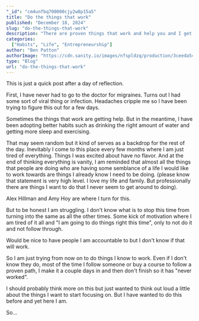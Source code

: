 ```yaml
---
"_id": "cm4unfbq700000cjy2w0p15a5"
title: "Do the things that work"
published: "December 18, 2024"
slug: "do-the-things-that-work"
description: "There are proven things that work and help you and I get where we want to go, yet..."
categories:
  ["Habits", "Life", "Entrepreneurship"]
author: "Ben Patton"
authorImage: "https://cdn.sanity.io/images/nfspldzq/production/3ceeda54221c7c0614ecc51f955c7be39a1da34e-512x512.jpg"
type: "Blog"
url: "do-the-things-that-work"
---
```


This is just a quick post after a day of reflection. 

First, I have never had to go to the doctor for migraines. Turns out I had some sort of viral thing or infection. Headaches cripple me so I have been trying to figure this out for a few days. 

Sometimes the things that work are getting help. But in the meantime, I have been adopting better habits such as drinking the right amount of water and getting more sleep and exercising. 

That may seem random but it kind of serves as a backdrop for the rest of the day. Inevitably I come to this place every few months where I am just tired of everything. Things I was excited about have no flavor. And at the end of thinking everything is vanity, I am reminded that almost all the things that people are doing who are having some semblance of a life I would like to work towards are things I already know I need to be doing. (please know that statement is very high level. I love my life and family. But professionally there are things I want to do that I never seem to get around to doing).

Alex Hillman and Amy Hoy are where I turn for this. 

But to be honest I am struggling. I don't know what is to stop this time from turning into the same as all the other times. Some kick of motivation where I am tired of it all and "I am going to do things right this time", only to not do it and not follow through.

Would be nice to have people I am accountable to but I don't know if that will work. 

So I am just trying from now on to do things I know to work. Even if I don't know they do, most of the time I follow someone or buy a course to follow a proven path, I make it a couple days in and then don't finish so it has "never worked". 

I should probably think more on this but just wanted to think out loud a little about the things I want to start focusing on. But I have wanted to do this before and yet here I am. 

So...
